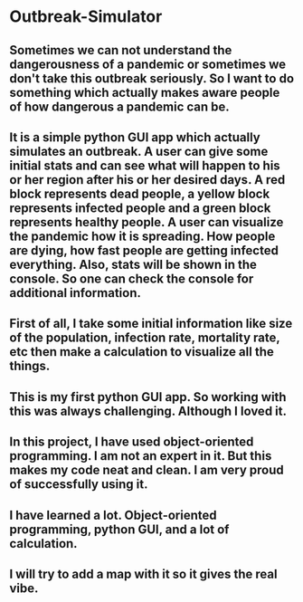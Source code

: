 ﻿# Outbreak-Simulator
Sometimes we can not understand the dangerousness of a pandemic or sometimes we don't take this outbreak seriously. So I want to do something which actually makes aware people of how dangerous a pandemic can be.
------------------------------------------------------------------------------------------------------------------------------------------------------------------------------------------------------------------------------------------------------
It is a simple python GUI app which actually simulates an outbreak. A user can give some initial stats and can see what will happen to his or her region after his or her desired days. A red block represents dead people, a yellow block represents infected people and a green block represents healthy people. A user can visualize the pandemic how it is spreading. How people are dying, how fast people are getting infected everything. Also, stats will be shown in the console. So one can check the console for additional information.
------------------------------------------------------------------------------------------------------------------------------------------------------------------------------------------------------------------------------------------------------
First of all, I take some initial information like size of the population, infection rate, mortality rate, etc then make a calculation to visualize all the things.
-----------------------------------------------------------------------------------------------------------------------------------------------------------------------------------------------------------------------------------------------------
This is my first python GUI app. So working with this was always challenging. Although I loved it.
------------------------------------------------------------------------------------------------------------------------------------------------------------------------------------------------------------------------------------------------------
In this project, I have used object-oriented programming. I am not an expert in it. But this makes my code neat and clean. I am very proud of successfully using it.
------------------------------------------------------------------------------------------------------------------------------------------------------------------------------------------------------------------------------------------------------
I have learned a lot. Object-oriented programming, python GUI, and a lot of calculation.
------------------------------------------------------------------------------------------------------------------------------------------------------------------------------------------------------------------------------------------------------
I will try to add a map with it so it gives the real vibe.
-----------------------------------------------------------------------------------------------------------------------------------------------------------------------------------------------------------------------------------------------------
